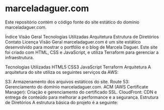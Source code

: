 # marceladaguer.com

Este repositório contém o código fonte do site estático do domínio marceladaguer.com.

Índice
Visão Geral
Tecnologias Utilizadas
Arquitetura
Estrutura de Diretórios
Contato
Licença
Visão Geral
marceladaguer.com é um site estático desenvolvido para mostrar o portfólio e o blog de Marcela Daguer. Este site foi criado com HTML, CSS e JavaScript, e utiliza Terraform para gerenciar a infraestrutura.

Tecnologias Utilizadas
HTML5
CSS3
JavaScript
Terraform
Arquitetura
A arquitetura do site utiliza os seguintes serviços da AWS:

S3: Armazenamento dos arquivos estáticos do site.
Route 53: Gerenciamento do domínio marceladaguer.com.
ACM (AWS Certificate Manager): Criação e gerenciamento do certificado SSL.
CloudFront: CDN e entrega de conteúdo para melhorar a performance e a segurança.
Estrutura de Diretórios
A estrutura básica do projeto é a seguinte:
